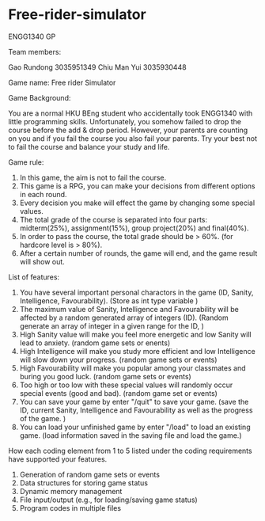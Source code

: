 # Free-rider-simulator
ENGG1340 GP

Team members:

Gao Rundong 3035951349
Chiu Man Yui 3035930448


Game name: Free rider Simulator


Game Background:

You are a normal HKU BEng student who accidentally took ENGG1340 with little programming skills.
Unfortunately, you somehow failed to drop the course before the add & drop period.
However, your parents are counting on you and if you fail the course you also fail your parents.
Try your best not to fail the course and balance your study and life.


Game rule:

1. In this game, the aim is not to fail the course.
2. This game is a RPG, you can make your decisions from different options in each round.
3. Every decision you make will effect the game by changing some special values.
4. The total grade of the course is separated into four parts: midterm(25%), assignment(15%), group project(20%) and final(40%).
5. In order to pass the course, the total grade should be > 60%. (for hardcore level is > 80%).
6. After a certain number of rounds, the game will end, and the game result will show out.


List of features:

1. You have several important personal charactors in the game (ID, Sanity, Intelligence, Favourability).
(Store as int type variable )
2. The maximum value of Sanity, Intelligence and Favourability will be affected by a random generated array of integers (ID).
(Random generate an array of integer in a given range for the ID, )
3. High Sanity value will make you feel more energetic and low Sanity will lead to anxiety.
(random game sets or enents)
4. High Intelligence will make you study more efficient and low Intelligence will slow down your progress.
(random game sets or events)
5. High Favourability will make you popular among your classmates and buring you good luck.
(random game sets or events)
6. Too high or too low with these special values will randomly occur special events (good and bad).
(random game set or events)
7. You can save your game by enter "/quit" to save your game.
(save the ID, current Sanity, Intelligence and Favourability as well as the progress of the game. )
8. You can load your unfinished game by enter "/load" to load an existing game.
(load information saved in the saving file and load the game.)

How each coding element from 1 to 5 listed under the coding requirements have supported your features.
1. Generation of random game sets or events
2. Data structures for storing game status
3. Dynamic memory management
4. File input/output (e.g., for loading/saving game status)
5. Program codes in multiple files

 
